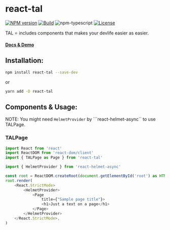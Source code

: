 # react-tal

[![NPM version][npm-image]][npm-url]
[![Build][github-build]][github-build-url]
![npm-typescript]
[![License][github-license]][github-license-url]

TAL ⭐ includes components that makes your devlife easier as easier.

[**Docs & Demo**](https://ashusharmasigdev.github.io/react-tal/)

## Installation:

```bash
npm install react-tal --save-dev
```

or

```bash
yarn add -D react-tal
```

## Components & Usage:

NOTE: You might need ```HelmetProvider``` by ```react-helmet-async`` to use TALPage.

### TALPage
```js
import React from 'react'
import ReactDOM from 'react-dom/client'
import { TALPage as Page } from 'react-tal'

import { HelmetProvider } from 'react-helmet-async'

const root = ReactDOM.createRoot(document.getElementById('root') as HTMLElement)
root.render(
    <React.StrictMode>
        <HelmetProvider>
            <Page
                title={"Sample page title"}>
                <h1>Just a text on a page</h1>
            </Page>
        </HelmetProvider>
    </React.StrictMode>,
)

```

[npm-url]: https://www.npmjs.com/package/react-tal
[npm-image]: https://img.shields.io/npm/v/react-tal
[github-license]: https://img.shields.io/github/license/ashusharmasigdev/react-tal
[github-license-url]: https://github.com/ashusharmasigdev/react-tal/blob/mukhya/LICENSE
[github-build]: https://github.com/ashusharmasigdev/react-tal/actions/workflows/publish.yml/badge.svg
[github-build-url]: https://github.com/ashusharmasigdev/react-tal/actions/workflows/publish.yml
[npm-typescript]: https://img.shields.io/npm/types/react-tal
